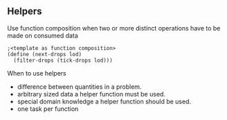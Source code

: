 ## Helpers
Use function composition when two or more distinct operations have to be made on consumed data 
```
;<template as function composition>
(define (next-drops lod)
  (filter-drops (tick-drops lod)))
```
When to use helpers
- difference between quantities in a problem.
- arbitrary sized data a helper function must be used.
- special domain knowledge a helper function should be used.
- one task per function
